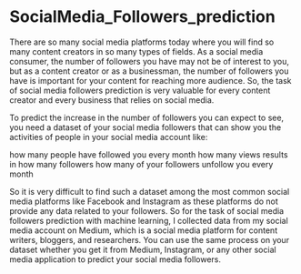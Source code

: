 # SocialMedia_Followers_prediction

There are so many social media platforms today where you will find so many content creators in so many types of fields. As a social media consumer, 
the number of followers you have may not be of interest to you, but as a content creator or as a businessman, the number of followers you have is important 
for your content for reaching more audience. So, the task of social media followers prediction is very valuable for every content creator and every 
business that relies on social media. 

To predict the increase in the number of followers you can expect to see, you need a dataset of your social media followers that can show you the 
activities of people in your social media account like:

how many people have followed you every month 
how many views results in how many followers 
how many of your followers unfollow you every month

So it is very difficult to find such a dataset among the most common social media platforms like Facebook and Instagram as these platforms do not provide any 
data related to your followers. So for the task of social media followers prediction with machine learning, I collected data from my social media account on Medium, 
which is a social media platform for content writers, bloggers, and researchers. You can use the same process on your dataset whether you get it from Medium, 
Instagram, or any other social media application to predict your social media followers.
